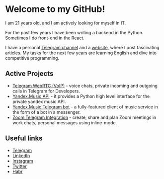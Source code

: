 # Welcome to my GitHub!

I am 21 years old, and I am actively looking for myself in IT. 

For the past few years I have been writing a backend in the Python. 
Sometimes I do front-end in the React.

I have a personal [Telegram channel](https://t.me/MarshalC) and a [website](https://marshal.by), 
where I post fascinating articles. My tasks for the next few years are 
learning English and dive into competitive programming.

## Active Projects

- [Telegram WebRTC (VoIP)](https://github.com/MarshalX/tgcalls) - voice chats, private incoming and outgoing calls in Telegram for Developers.
- [Yandex.Music API](https://github.com/MarshalX/yandex-music-api) - it provides a Python high level interface for the private yandex music API.
- [Yandex.Music Telegram bot](https://t.me/music_yandex_bot) - a fully-featured client of music service in the form of a bot in a messenger.
- [Zoom Telegram Integration](https://t.me/zoombot) - create, share and plan Zoom meetings in work chats, personal messages using inline-mode.

## Useful links

- [Telegram](https://t.me/MarshalX)
- [LinkedIn](https://www.linkedin.com/in/marshalx/)
- [Instagram](https://www.instagram.com/ilya.marshal/)
- [Twitter](https://twitter.com/Ilya_Marshal)
- [Habr](https://habr.com/ru/users/marshalx/)
